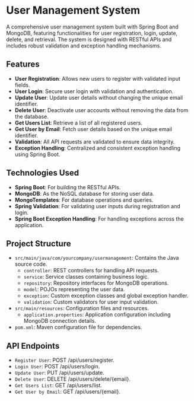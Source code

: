 # User Management System

A comprehensive user management system built with Spring Boot and MongoDB, featuring functionalities for user registration, login, update, delete, and retrieval. The system is designed with RESTful APIs and includes robust validation and exception handling mechanisms.

## Features

- **User Registration**: Allows new users to register with validated input fields.
- **User Login**: Secure user login with validation and authentication.
- **Update User**: Update user details without changing the unique email identifier.
- **Delete User**: Deactivate user accounts without removing the data from the database.
- **Get Users List**: Retrieve a list of all registered users.
- **Get User by Email**: Fetch user details based on the unique email identifier.
- **Validation**: All API requests are validated to ensure data integrity.
- **Exception Handling**: Centralized and consistent exception handling using Spring Boot.

## Technologies Used

- **Spring Boot**: For building the RESTful APIs.
- **MongoDB**: As the NoSQL database for storing user data.
- **MongoTemplates**: For database operations and queries.
- **Spring Validation**: For validating user inputs during registration and login.
- **Spring Boot Exception Handling**: For handling exceptions across the application.

## Project Structure

- `src/main/java/com/yourcompany/usermanagement`: Contains the Java source code.
  - `controller`: REST controllers for handling API requests.
  - `service`: Service classes containing business logic.
  - `repository`: Repository interfaces for MongoDB operations.
  - `model`: POJOs representing the user data.
  - `exception`: Custom exception classes and global exception handler.
  - `validation`: Custom validators for user input validation.
- `src/main/resources`: Configuration files and resources.
  - `application.properties`: Application configuration including MongoDB connection details.
- `pom.xml`: Maven configuration file for dependencies.

## API Endpoints
- `Register User`: POST /api/users/register.
- `Login User`: POST /api/users/login.
- `Update User`: PUT /api/users/update.
- `Delete User`: DELETE /api/users/delete/{email}.
- `Get Users List`: GET /api/users/list.
- `Get User by Email`: GET /api/users/{email}.


